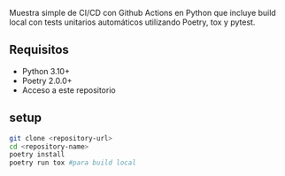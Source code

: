 Muestra simple de CI/CD con Github Actions en Python que incluye build local con tests unitarios automáticos utilizando Poetry, tox y pytest. 
## Requisitos
- Python 3.10+
- Poetry 2.0.0+
- Acceso a este repositorio
## setup

```bash
git clone <repository-url>
cd <repository-name>
poetry install
poetry run tox #para build local
```

